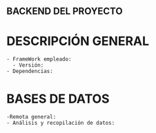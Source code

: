 ## BACKEND DEL PROYECTO 

# DESCRIPCIÓN GENERAL   

    - FrameWork empleado: 
      - Versión:
    - Dependencias: 

 # BASES DE DATOS 
    -Remota general: 
    - Análisis y recopilación de datos: 
  
   
